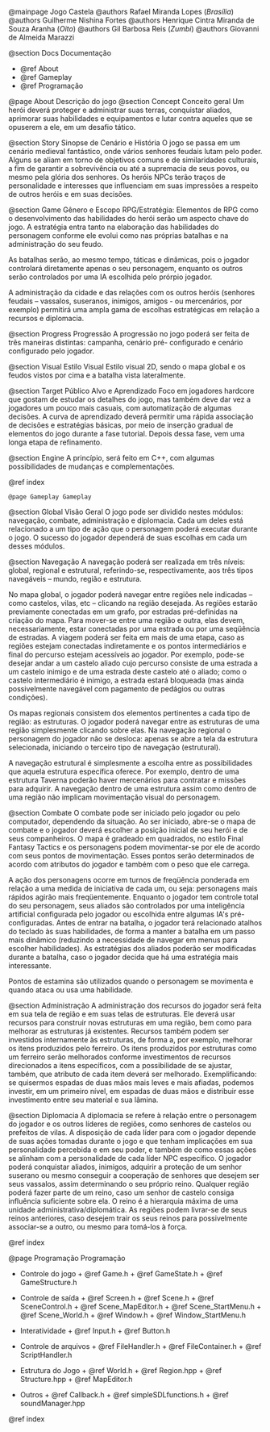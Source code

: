  @mainpage Jogo Castela
@authors Rafael Miranda Lopes (_Brasília_)
@authors Guilherme Nishina Fortes
@authors Henrique Cintra Miranda de Souza Aranha (_Oito_)
@authors Gil Barbosa Reis (_Zumbi_)
@authors Giovanni de Almeida Marazzi

@section Docs Documentação
- @ref About
- @ref Gameplay
- @ref Programação



 @page About Descrição do jogo
 @section Concept Conceito geral
Um herói deverá proteger e administrar suas terras, conquistar aliados, aprimorar suas
habilidades e equipamentos e lutar contra aqueles que se opuserem a ele, em um desafio tático.

 @section Story Sinopse de Cenário e História
O jogo se passa em um cenário medieval fantástico, onde vários senhores feudais lutam pelo
poder. Alguns se aliam em torno de objetivos comuns e de similaridades culturais, a fim de garantir
a sobrevivência ou até a supremacia de seus povos, ou mesmo pela glória dos senhores.
Os heróis NPCs terão traços de personalidade e interesses que influenciam em suas
impressões a respeito de outros heróis e em suas decisões.

 @section Game Gênero e Escopo
RPG/Estratégia: Elementos de RPG como o desenvolvimento das habilidades do herói
serão um aspecto chave do jogo. A estratégia entra tanto na elaboração das habilidades do
personagem conforme ele evolui como nas próprias batalhas e na administração do seu feudo.

As batalhas serão, ao mesmo tempo, táticas e dinâmicas, pois o jogador controlará
diretamente apenas o seu personagem, enquanto os outros serão controlados por uma IA escolhida
pelo prórpio jogador.

A administração da cidade e das relações com os outros heróis (senhores feudais – vassalos,
suseranos, inimigos, amigos - ou mercenários, por exemplo) permitirá uma ampla gama de escolhas
estratégicas em relação a recursos e diplomacia.

 @section Progress Progressão
A progressão no jogo poderá ser feita de três maneiras distintas: campanha, cenário pré-
configurado e cenário configurado pelo jogador.

 @section Visual Estilo Visual
Estilo visual 2D, sendo o mapa global e os feudos vistos por cima e a batalha vista lateralmente.

 @section Target Público Alvo e Aprendizado
Foco em jogadores hardcore que gostam de estudar os detalhes do jogo, mas também deve
dar vez a jogadores um pouco mais casuais, com automatização de algumas decisões. A curva de
aprendizado deverá permitir uma rápida associação de decisões e estratégias básicas, por meio de
inserção gradual de elementos do jogo durante a fase tutorial. Depois dessa fase, vem uma longa
etapa de refinamento.

 @section Engine
A princípio, será feito em C++, com algumas possibilidades de mudanças e complementações.

@ref index



	@page Gameplay Gameplay
 @section Global Visão Geral
O jogo pode ser dividido nestes módulos: navegação, combate, administração e diplomacia.
Cada um deles está relacionado a um tipo de ação que o personagem poderá executar durante o
jogo. O sucesso do jogador dependerá de suas escolhas em cada um desses módulos.

 @section Navegação
A navegação poderá ser realizada em três níveis: global, regional e estrutural, referindo-se,
respectivamente, aos três tipos navegáveis – mundo, região e estrutura.

No mapa global, o jogador poderá navegar entre regiões nele indicadas – como castelos,
vilas, etc – clicando na região desejada. As regiões estarão previamente conectadas em um grafo,
por estradas pré-definidas na criação do mapa. Para mover-se entre uma região e outra, elas devem,
necessariamente, estar conectadas por uma estrada ou por uma seqüência de estradas. A viagem
poderá ser feita em mais de uma etapa, caso as regiões estejam conectadas indiretamente e os
pontos intermediários e final do percurso estejam acessíveis ao jogador. Por exemplo, pode-se
desejar andar a um castelo aliado cujo percurso consiste de uma estrada a um castelo inimigo e de
uma estrada deste castelo até o aliado; como o castelo intermediário é inimigo, a estrada estará
bloqueada (mas ainda possivelmente navegável com pagamento de pedágios ou outras condições).

Os mapas regionais consistem dos elementos pertinentes a cada tipo de região: as estruturas.
O jogador poderá navegar entre as estruturas de uma região simplesmente clicando sobre elas. Na
navegação regional o personagem do jogador não se desloca: apenas se abre a tela da estrutura
selecionada, iniciando o terceiro tipo de navegação (estrutural).

A navegação estrutural é simplesmente a escolha entre as possibilidades que aquela estrutura
específica oferece. Por exemplo, dentro de uma estrutura Taverna poderão haver mercenários para
contratar e missões para adquirir. A navegação dentro de uma estrutura assim como dentro de uma
região não implicam movimentação visual do personagem.

 @section Combate
O combate pode ser iniciado pelo jogador ou pelo computador, dependendo da situação. Ao
ser iniciado, abre-se o mapa de combate e o jogador deverá escolher a posição inicial de seu herói e
de seus companheiros. O mapa é gradeado em quadrados, no estilo Final Fantasy Tactics e os
personagens podem movimentar-se por ele de acordo com seus pontos de movimentação. Esses
pontos serão determinados de acordo com atributos do jogador e também com o peso que ele carrega.

A ação dos personagens ocorre em turnos de freqüência ponderada em relação a uma
medida de iniciativa de cada um, ou seja: personagens mais rápidos agirão mais freqüentemente.
Enquanto o jogador tem controle total do seu personagem, seus aliados são controlados por uma
inteligência artificial configurada pelo jogador ou escolhida entre algumas IA's pré-configuradas.
Antes de entrar na batalha, o jogador terá relacionado atalhos do teclado às suas habilidades, de
forma a manter a batalha em um passo mais dinâmico (reduzindo a necessidade de navegar em
menus para escolher habilidades). As estratégias dos aliados poderão ser modificadas durante a
batalha, caso o jogador decida que há uma estratégia mais interessante.

Pontos de estamina são utilizados quando o personagem se movimenta e quando ataca ou
usa uma habilidade.

 @section Administração
A administração dos recursos do jogador será feita em sua tela de região e em suas telas de
estruturas. Ele deverá usar recursos para construir novas estruturas em uma região, bem como para
melhorar as estruturas já existentes. Recursos também podem ser investidos internamente às
estruturas, de forma a, por exemplo, melhorar os itens produzidos pelo ferreiro.
Os itens produzidos por estruturas como um ferreiro serão melhorados conforme
investimentos de recursos direcionados a itens específicos, com a possibilidade de se ajustar,
também, que atributo de cada item deverá ser melhorado. Exemplificando: se quisermos espadas de
duas mãos mais leves e mais afiadas, podemos investir, em um primeiro nível, em espadas de duas
mãos e distribuir esse investimento entre seu material e sua lâmina.

 @section Diplomacia
A diplomacia se refere à relação entre o personagem do jogador e os outros líderes de
regiões, como senhores de castelos ou prefeitos de vilas. A disposição de cada líder para com o
jogador depende de suas ações tomadas durante o jogo e que tenham implicações em sua
personalidade percebida e em seu poder, e também de como essas ações se alinham com a
personalidade de cada líder NPC específico.
O jogador poderá conquistar aliados, inimigos, adquirir a proteção de um senhor suserano
ou mesmo conseguir a cooperação de senhores que desejem ser seus vassalos, assim determinando
o seu próprio reino. Qualquer região poderá fazer parte de um reino, caso um senhor de castelo
consiga influência suficiente sobre ela. O reino é a hierarquia máxima de uma unidade
administrativa/diplomática. As regiões podem livrar-se de seus reinos anteriores, caso desejem trair
os seus reinos para possivelmente associar-se a outro, ou mesmo para tomá-los à força.

@ref index



 @page Programação Programação
- Controle do jogo
		+ @ref Game.h
		+ @ref GameState.h
		+ @ref GameStructure.h

- Controle de saída
		+ @ref Screen.h
		+ @ref Scene.h
		+ @ref SceneControl.h
		+ @ref Scene_MapEditor.h
		+ @ref Scene_StartMenu.h
		+ @ref Scene_World.h
		+ @ref Window.h
		+ @ref Window_StartMenu.h

- Interatividade
		+ @ref Input.h
		+ @ref Button.h

- Controle de arquivos
		+ @ref FileHandler.h
		+ @ref FileContainer.h
		+ @ref ScriptHandler.h

- Estrutura do Jogo
		+ @ref World.h
		+ @ref Region.hpp
		+ @ref Structure.hpp
		+ @ref MapEditor.h

- Outros
		+ @ref Callback.h
		+ @ref simpleSDLfunctions.h
		+ @ref soundManager.hpp

@ref index

